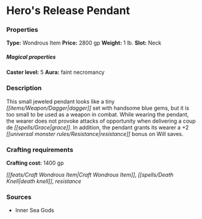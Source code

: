 ﻿---
Title: "Hero's Release Pendant"
Type: "Wondrous Item"
Price: "2800 gp"
Weight: "1 lb."
Slot: "Neck"
Caster level: "5"
Aura: "faint necromancy"
Description: |
  "This small jeweled pendant looks like a tiny dagger set with handsome blue gems, but it is too small to be used as a weapon in combat. While wearing the pendant, the wearer does not provoke attacks of opportunity when delivering a coup de grace. In addition, the pendant grants its wearer a +2 resistance bonus on Will saves."
Crafting cost: "1400 gp"
Sources: "['Inner Sea Gods']"
---

# Hero's Release Pendant

### Properties

**Type:** Wondrous Item **Price:** 2800 gp **Weight:** 1 lb. **Slot:** Neck

##### Magical properties

**Caster level:** 5 **Aura:** faint necromancy

### Description

This small jeweled pendant looks like a tiny _[[items/Weapon/Dagger|dagger]]_ set with handsome blue gems, but it is too small to be used as a weapon in combat. While wearing the pendant, the wearer does not provoke attacks of opportunity when delivering a coup de _[[spells/Grace|grace]]_. In addition, the pendant grants its wearer a +2 _[[universal monster rules/Resistance|resistance]]_ bonus on Will saves.

### Crafting requirements

**Crafting cost:** 1400 gp

_[[feats/Craft Wondrous Item|Craft Wondrous Item]]_, _[[spells/Death Knell|death knell]]_, _resistance_

### Sources

* Inner Sea Gods